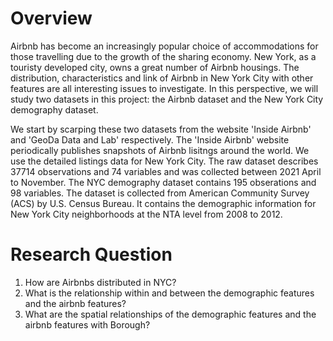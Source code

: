 # Overview
Airbnb has become an increasingly popular choice of accommodations for those travelling due to the growth of the sharing economy. New York, as a touristy developed city, owns a great number of Airbnb housings. The distribution, characteristics and link of Airbnb in New York City with other features are all interesting issues to investigate. In this perspective, we will study two datasets in this project: the Airbnb dataset and the New York City demography dataset.

We start by scarping these two datasets from the website 'Inside Airbnb' and 'GeoDa Data and Lab' respectively. The 'Inside Airbnb' website periodically publishes snapshots of Airbnb lisitngs around the world. We use the detailed listings data for New York City. The raw dataset describes 37714 observations and 74 variables and was collected between 2021 April to November. The NYC demography dataset contains 195 obserations and 98 variables. The dataset is collected from American Community Survey (ACS) by U.S. Census Bureau. It contains the demographic information for New York City neighborhoods at the NTA level from 2008 to 2012.

# Research Question 
1. How are Airbnbs distributed in NYC?
2. What is the relationship within and between the demographic features and the airbnb features?
3. What are the spatial relationships of the demographic features and the airbnb features with Borough?

